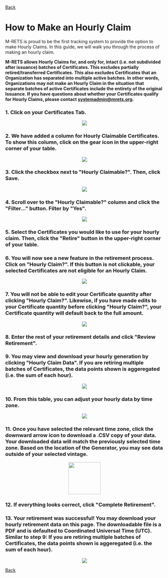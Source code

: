 [Back](https://mrets.github.io/Help/index)

How to Make an Hourly Claim
===========================

M-RETS is proud to be the first tracking system to provide the option to make Hourly Claims. In this guide, we will walk you through the process of making an hourly claim.

**M-RETS allows Hourly Claims for, and only for, intact (i.e. not subdivided after issuance) batches of Certificates. This excludes partially retired/transferred Certificates. This also excludes Certificates that an Organization has separated into multiple active batches. In other words, Organizations may not make an Hourly Claim in the situation that separate batches of active Certificates include the entirety of the original Issuance. If you have questions about whether your Certificates qualify for Hourly Claims, please contact <systemadmin@mrets.org>.**

<div>
  </div>
  
### 1.  Click on your Certificates Tab.

<p align="center">
  <img src="https://github.com/mrets/photos/blob/master/Hourly_Claim_1.png?raw=true">
</p>

<div>
  </div>
  
### 2.  We have added a column for Hourly Claimable Certificates. To show this column, click on the gear icon in the upper-right corner of your table.

<p align="center">
  <img src="https://github.com/mrets/photos/blob/master/filtering_tables3.png?raw=true">
</p>

<div>
  </div>
  
### 3.  Click the checkbox next to "Hourly Claimable?". Then, click Save.

<p align="center">
  <img src="https://github.com/mrets/photos/blob/master/Hourly_Claim_2.png?raw=true">
</p>

<div>
  </div>
  
### 4.  Scroll over to the "Hourly Claimable?" column and click the "Filter..." button. Filter by "Yes".

<p align="center">
  <img src="https://github.com/mrets/photos/blob/master/Hourly_Claim_4.png?raw=true">
</p>

<div>
  </div>
  
### 5.  Select the Certificates you would like to use for your hourly claim. Then, click the "Retire" button in the upper-right corner of your table.

<div>
  </div>
  
### 6.  You will now see a new feature in the retirement process. Click on "Hourly Claim?". If this button is not clickable, your selected Certificates are not eligible for an Hourly Claim.

<p align="center">
  <img src="https://github.com/mrets/photos/blob/master/Hourly_Claim_5.png?raw=true">
</p>

<div>
  </div>
  
### 7.  You will not be able to edit your Certificate quantity after clicking "Hourly Claim?". Likewise, if you have made edits to your Certificate quantity before clicking "Hourly Claim?", your Certificate quantity will default back to the full amount.

<p align="center">
  <img src="https://github.com/mrets/photos/blob/master/Hourly_Claim_6.png?raw=true">
</p>

<div>
  </div>
  
### 8.  Enter the rest of your retirement details and click "Review Retirement".

<div>
  </div>
  
### 9.  You may view and download your hourly generation by clicking "Hourly Claim Data". If you are retiring multiple batches of Certificates, the data points shown is aggeregated (i.e. the sum of each hour).

<p align="center">
  <img src="https://github.com/mrets/photos/blob/master/Hourly_Claim_7.png?raw=true">
</p>

<div>
  </div>
  
### 10.  From this table, you can adjust your hourly data by time zone. 

<p align="center">
  <img src="https://github.com/mrets/photos/blob/master/Hourly_Claim_8.png?raw=true">
</p>

<div>
  </div>
  
### 11.  Once you have selected the relevant time zone, click the downward arrow icon to download a .CSV copy of your data. Your downloaded data will match the previously selected time zone. Based on the location of the Generator, you may see data outside of your selected vintage.

<p align="center">
  <img width="102" height="102" img src="https://github.com/mrets/photos/blob/master/Hourly_Claim_10.png?raw=true">
</p>

<div>
  </div>
  
### 12.  If everything looks correct, click "Complete Retirement".

<div>
  </div>
  
### 13.  Your retirement was successful! You may download your hourly retirement data on this page. The downloadable file is a PDF and is defaulted to Coordinated Universal Time (UTC). Similar to step 9: If you are retiring multiple batches of Certificates, the data points shown is aggeregated (i.e. the sum of each hour).

<p align="center">
  <img src="https://github.com/mrets/photos/blob/master/Hourly_Claim_11.png?raw=true">
</p>

<div>
  </div>
  
[Back](https://mrets.github.io/Help/index)
